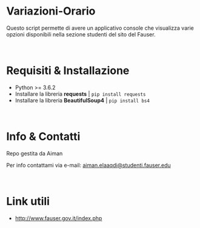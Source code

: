 # Variazioni-Orario

Questo script permette di avere un applicativo console che visualizza varie opzioni disponibili nella sezione studenti del sito del Fauser.

<br />

# Requisiti & Installazione

- Python >= 3.6.2
- Installare la libreria <b>requests</b>  |   ```pip install requests```
- Installare la libreria <b>BeautifulSoup4</b>  |  ```pip install bs4```

<br />

# Info & Contatti

Repo gestita da Aiman <br />

Per info contattami via e-mail: aiman.elaaqdi@studenti.fauser.edu

<br />

# Link utili

- http://www.fauser.gov.it/index.php